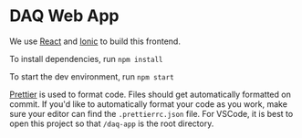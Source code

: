# DAQ Web App

We use [React](https://reactjs.org/docs/getting-started.html) and [Ionic](https://ionicframework.com/docs) to build this frontend.

To install dependencies, run `npm install`

To start the dev environment, run `npm start`

[Prettier](https://prettier.io/) is used to format code. Files should get automatically formatted on commit. If you'd like to automatically format your code as you work, make sure your editor can find the `.prettierrc.json` file. For VSCode, it is best to open this project so that `/daq-app` is the root directory.
